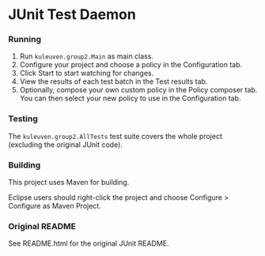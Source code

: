 JUnit Test Daemon
=================

### Running

1. Run `kuleuven.group2.Main` as main class.
2. Configure your project and choose a policy in the Configuration tab.
3. Click Start to start watching for changes.
4. View the results of each test batch in the Test results tab.
5. Optionally, compose your own custom policy in the Policy composer tab. You can then select your new policy to use in the Configuration tab.

### Testing

The `kuleuven.group2.AllTests` test suite covers the whole project (excluding the original JUnit code).

### Building

This project uses Maven for building.

Eclipse users should right-click the project and choose Configure > Configure as Maven Project.

### Original README

See README.html for the original JUnit README.
